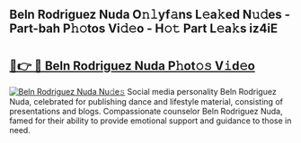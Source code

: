## Beln Rodriguez Nuda O𝚗𝚕yf𝚊ns L𝚎a𝚔ed N𝚞𝚍es - Part-bah P𝚑𝚘tos Vi𝚍𝚎o - H𝚘𝚝 Part L𝚎a𝚔s iz4iE

# <h2><a href="http://kf14zc.oniu.top/?m=Beln+Rodriguez+Nuda">🔗👉 🔴 Beln Rodriguez Nuda P𝚑ot𝚘𝚜 V𝚒d𝚎o</a></h2>

[![Beln Rodriguez Nuda Nu𝚍e𝚜](https://i.imgur.com/0qMVB7G.gif)](http://kf14zc.oniu.top/?m=Beln+Rodriguez+Nuda)
Social media personality Beln Rodriguez Nuda, celebrated for publishing dance and lifestyle material, consisting of presentations and blogs. Compassionate counselor Beln Rodriguez Nuda, famed for their ability to provide emotional support and guidance to those in need.  
